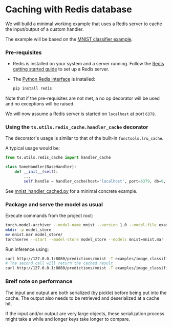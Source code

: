 # Caching with Redis database

We will build a minimal working example that uses a Redis server to cache the input/output of a custom handler.

The example will be based on the [MNIST classifier example](https://github.com/pytorch/serve/tree/master/examples/image_classifier/mnist).

### Pre-requisites

- Redis is installed on your system and a server running. Follow the [Redis getting started guide](https://redis.io/docs/getting-started/) to set up a Redis server.

- The [Python Redis interface](https://github.com/redis/redis-py) is installed:
    ```bash
    pip install redis
    ```

Note that if the pre-requisites are not met, a no op decorator will be used and no exceptions will be raised.

We will now assume a Redis server is started on `localhost` at port `6379`. 

### Using the `ts.utils.redis_cache.handler_cache` decorator

The decorator's usage is similar to that of the built-in `functools.lru_cache`.

A typical usage would be:
```python
from ts.utils.redis_cache import handler_cache

class SomeHandler(BaseHandler):
    def __init__(self):
        ...
        self.handle = handler_cache(host='localhost', port=6379, db=0, maxsize=128)(self.handle)
```
See [mnist_handler_cached.py](https://github.com/pytorch/serve/tree/master/examples/redis_cache/mnist_handler_cached.py) for a minimal concrete example.

### Package and serve the model as usual

Execute commands from the project root:
```bash
torch-model-archiver --model-name mnist --version 1.0 --model-file examples/image_classifier/mnist/mnist.py --serialized-file examples/image_classifier/mnist/mnist_cnn.pt --handler  examples/redis_cache/mnist_handler_cached.py
mkdir -p model_store
mv mnist.mar model_store/
torchserve --start --model-store model_store --models mnist=mnist.mar --ts-config examples/image_classifier/mnist/config.properties
```

Run inference using:
```bash
curl http://127.0.0.1:8080/predictions/mnist -T examples/image_classifier/mnist/test_data/0.png
# The second call will return the cached result
curl http://127.0.0.1:8080/predictions/mnist -T examples/image_classifier/mnist/test_data/0.png
```

### Breif note on performance
The input and output are both serialized (by pickle) before being put into the cache.
The output also needs to be retrieved and deserialized at a cache hit.

If the input and/or output are very large objects, these serialization process might take a while and longer keys take longer to compare.
